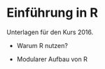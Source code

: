 Einführung in R
===================

Unterlagen für den Kurs 2016.

- Warum R nutzen?

- Modularer Aufbau von R

